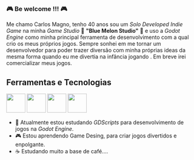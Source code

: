 ### 🎮 Be welcome !!! 🎮

<!--
**bluemelondev/bluemelondev** is a ✨ _special_ ✨ repository because its `README.md` (this file) appears on your GitHub profile.
-->
Me chamo Carlos Magno, tenho 40 anos sou um *Solo Developed Indie Game* na minha *Game Studio* 👾 **"Blue Melon Studio"** 🍉 e uso a *Godot Engine* 
como minha principal ferramenta de desenvolvimento com a qual crio os meus  próprios jogos. Sempre sonhei em me tornar um desenvolvedor para poder trazer
diversão com minha próprias ideas da mesma forma quando eu me divertia na infância jogando . Em breve irei comercializar meus jogos.

## Ferramentas e Tecnologias

<img src="https://cdn.jsdelivr.net/gh/devicons/devicon/icons/godot/godot-original.svg"  width="50" height="50"/> <img src="https://cdn.jsdelivr.net/gh/devicons/devicon/icons/blender/blender-original.svg"   width="50" height="50"/> <img src="https://cdn.jsdelivr.net/gh/devicons/devicon/icons/photoshop/photoshop-line.svg"  width="50" height="50"/> <img src="https://cdn.jsdelivr.net/gh/devicons/devicon/icons/illustrator/illustrator-line.svg"   width="50" height="50"/>

- 👾 Atualmente estou estudando *GDScripts* para desenvolvimento de jogos na *Godot Engine*.
- 🎮 Estou aprendendo Game Desing, para criar jogos divertidos e enpolgante.
- ☕ Estudando muito a base de café.... 
